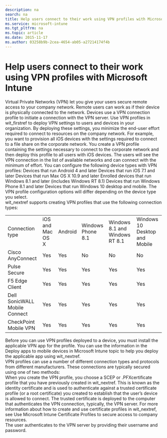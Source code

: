 ```yaml
---
description: na
search: na
title: Help users connect to their work using VPN profiles with Microsoft Intune
ms.service: microsoft-intune
ms.tgt_pltfrm: na
ms.topic: article
ms.date: 2015-11-17
ms.author: 03258b9b-2cea-4654-ab05-a27214174f4b
---
```

# Help users connect to their work using VPN profiles with Microsoft Intune
<?xml version="1.0" encoding="utf-8"?>
<developerWalkthroughDocument xmlns="http://ddue.schemas.microsoft.com/authoring/2003/5" xmlns:xlink="http://www.w3.org/1999/xlink" xmlns:xsi="http://www.w3.org/2001/XMLSchema-instance" xsi:schemaLocation="http://ddue.schemas.microsoft.com/authoring/2003/5 http://dduestorage.blob.core.windows.net/ddueschema/developer.xsd">
  <introduction>
    <para>Virtual Private Networks (VPN) let you give your users secure remote access to your company network. Remote users can work as if their device is physically connected to the network. Devices use a VPN connection profile to initiate a connection with the VPN server. Use <ui>VPN profiles</ui> in <token>wit_firstref</token> to deploy VPN settings to users and devices in your organization. By deploying these settings, you minimize the end-user effort required to connect to resources on the company network.</para>
    <para>For example, you want to provision all iOS devices with the settings required to connect to a file share on the corporate network. You create a VPN profile containing the settings necessary to connect to the corporate network and then deploy this profile to all users with iOS devices. The users will see the VPN connection in the list of available networks and can connect with the minimum of effort.</para>
    <para>You can configure the following device types with VPN profiles:</para>
    <list class="bullet">
      <listItem>
        <para>Devices that run Android 4 and later</para>
      </listItem>
      <listItem>
        <para>Devices that run iOS 7.1 and later</para>
      </listItem>
      <listItem>
        <para>Devices that run Max OS X 10.9 and later</para>
      </listItem>
      <listItem>
        <para>Enrolled devices that run Windows 8.1 and later (includes <?Comment RS: Confirmed with Karan 2014-09-24T14:21:00Z  Id='0?>Windows RT 8.1<?CommentEnd Id='0'
    ?>)</para>
      </listItem>
      <listItem>
        <para>Devices that run Windows Phone 8.1 and later</para>
      </listItem>
    <listItem><para>Devices that run Windows 10 desktop and mobile.</para></listItem></list>
    <para>The VPN profile configuration options will differ depending on the device type you select.</para>
  </introduction>
  <section>
    <title>VPN connection types</title>
    <content>
      <para>
        <token>wit_nextref</token> supports creating VPN profiles that use the following connection types:</para>
      <table xmlns:caps="http://schemas.microsoft.com/build/caps/2013/11">
        <tbody>
          <tr>
            <TD>
              <para>
                <ui>Connection type</ui>
              </para>
            </TD>
            <TD>
              <para>
                <ui>iOS and Mac OS X</ui>
              </para>
            </TD>
            <TD>
              <para>
                <ui>Android</ui>
              </para>
            </TD>
            <TD>
              <para>
                <ui>Windows Phone 8.1</ui>
              </para>
            </TD>
            <TD>
              <para>
                <ui>Windows 8.1 and Windows RT 8.1</ui>
              </para>
            </TD><TD><para>
                <ui>Windows 10 Desktop and Mobile</ui>
              </para>
            </TD>
          </tr>
          <tr>
            <TD>
              <para>Cisco AnyConnect</para>
            </TD>
            <TD>
              <para>Yes</para>
            </TD>
            <TD>
              <para>Yes</para>
            </TD>
            <TD>
              <para>No</para>
            </TD>
            <TD>
              <para>No</para>
            </TD><TD>
              <para>No</para>
            </TD>
          </tr>
          <tr>
            <TD>
              <para>Pulse Secure</para>
            </TD>
            <TD>
              <para>Yes</para>
            </TD>
            <TD>
              <para>Yes</para>
            </TD>
            <TD>
              <para>Yes</para>
            </TD>
            <TD>
              <para>Yes</para>
            </TD><TD>
              <para>Yes</para>
            </TD>
          </tr>
          <tr>
            <TD>
              <para>F5 Edge Client</para>
            </TD>
            <TD>
              <para>Yes</para>
            </TD>
            <TD>
              <para>Yes</para>
            </TD>
            <TD>
              <para>Yes</para>
            </TD>
            <TD>
              <para>Yes</para>
            </TD><TD>
              <para>Yes</para>
            </TD>
          </tr>
          <tr>
            <TD>
              <para>Dell SonicWALL Mobile Connect</para>
            </TD>
            <TD>
              <para>Yes</para>
            </TD>
            <TD>
              <para>Yes</para>
            </TD>
            <TD>
              <para>Yes</para>
            </TD>
            <TD>
              <para>Yes</para>
            </TD><TD>
              <para>Yes</para>
            </TD>
          </tr>
          <tr>
            <TD>
              <para>CheckPoint Mobile VPN</para>
            </TD>
            <TD>
              <para>Yes</para>
            </TD>
            <TD>
              <para>Yes</para>
            </TD>
            <TD>
              <para>Yes</para>
            </TD>
            <TD>
              <para>Yes</para>
            </TD><TD>
              <para>Yes</para>
            </TD>
          </tr>
        </tbody>
      </table>
      <alert class="important">
        <para>Before you can use VPN profiles deployed to a device, you must install the applicable VPN app for the profile. You can use the information in the <link xlink:href="6da30550-9e8e-4333-b9b3-83928de3807a">Deploy apps to mobile devices in Microsoft Intune</link> topic to help you deploy the applicable app using <token>wit_nextref</token>.</para>
      </alert>
    </content>
  </section>
  <section>
    <title>How VPN profiles are secured</title>
    <content>
      <para>VPN profiles can use a number of different connection types and protocols from different manufacturers. These connections are typically secured using one of two methods:</para>
    </content>
    <sections>
      <section>
        <title>Certificates</title>
        <content>
          <para>When you create the VPN profile, you choose a SCEP <?xm-insertion_mark_start author="Nathan Bigman" time="20150812T131619+0200"?>or .PFX<?xm-insertion_mark_end?>certificate profile that you have previously created in <token>wit_nextref</token>. This is known as the identity certificate and is used to authenticate against a trusted certificate profile (or a root certificate) you created to establish that the user’s device is allowed to connect. The trusted certificate is deployed to the computer that authenticates the VPN connection, typically, the VPN server.</para>
          <para>For more information about how to create and use certificate profiles in <token>wit_nextref</token>, see <link xlink:href="8cbb8499-611d-4217-a7b4-e9b864785dd0">Use Microsoft Intune Certificate Profiles to secure access to company resources</link>.</para>
        </content>
      </section>
      <section>
        <title>Username and password</title>
        <content>
          <para>The user authenticates to the VPN server by providing their username and password.</para>
        </content>
      </section>
    </sections>
  </section>
  <section>
    <title>Create a VPN profile</title>
    <content>
      <para/>
      <procedure>
        <title/>
        <steps class="ordered">
          <step>
            <content>
              <para>In the <externalLink><linkText>Microsoft Intune administration console</linkText><linkUri>https://manage.microsoft.com</linkUri></externalLink>, click <ui>Policy</ui> &gt; <ui>Add Policy</ui>.</para>
            </content>
          </step>
          <step>
            <content>
              <para>Select a template for the new policy by expanding the relevant device type, then choose the VPN profile for that device:</para>
              <list class="bullet">
                <listItem>
                  <para>
                    <ui>VPN Profile (Android 4 and later)</ui>
                  </para>
                </listItem>
                <listItem>
                  <para>
                    <ui>VPN Profile (iOS 7.1 and later)</ui>
                  </para>
                </listItem>
                <listItem>
                  <para>
                    <ui>VPN Profile (Mac OS X 10.9 and later)</ui>
                  </para>
                </listItem>
                <listItem>
                  <para>
                    <ui>VPN Profile (Windows 8.1 and later)</ui>
                  </para>
                </listItem>
                <listItem>
                  <para>
                    <ui>VPN Profile (Windows Phone 8.1 and later)</ui>
                  </para>
                </listItem>
              <?xm-insertion_mark_start author="Nathan Bigman" time="20150812T132037+0200"?><listItem>
                  <para>
                    <ui>VPN Profile (Windows 10 Desktop and Mobile and later)</ui>
                  </para>
                </listItem>
              <?xm-insertion_mark_end?></list>
              <para>You can only create and deploy a custom VPN profile policy. Recommended settings are not available.</para>
              <para>For more information about how to create and deploy policies, see the <link xlink:href="efb4dcd6-56ea-44a8-8fe2-6f1542fc75ec">Use policies to manage computers and mobile devices in Windows Intune</link> topic.</para>
            </content>
          </step>
          <step>
            <content>
              <para>
                <?Comment RS: Triple check this table! 2014-09-23T10:23:00Z  Id='2?>Use the following table to help you configure the VPN profile settings:<?CommentEnd Id='2'
    ?></para>
              <table xmlns:caps="http://schemas.microsoft.com/build/caps/2013/11">
                <thead>
                  <tr>
                    <TD>
                      <para>Setting name</para>
                    </TD>
                    <TD>
                      <para>More information</para>
                    </TD>
                  </tr>
                </thead>
                <tbody>
                  <tr>
                    <TD>
                      <para>
                        <ui>Name</ui>
                      </para>
                    </TD>
                    <TD>
                      <para>Enter a unique name for the VPN profile to help you identify it in the <token>wit_nextref</token> console.</para>
                    </TD>
                  </tr>
                  <tr>
                    <TD>
                      <para>
                        <ui>Description</ui>
                      </para>
                    </TD>
                    <TD>
                      <para>Provide a description that gives an overview of the VPN profile and other relevant information that helps you to locate it.</para>
                    </TD>
                  </tr>
                  <tr>
                    <TD>
                      <para>
                        <ui>VPN connection name (displayed to users)</ui>
                      </para>
                    </TD>
                    <TD>
                      <para>Specify a name for the VPN profile. This is the name that users will see in the list of available VPN connections on their devices.</para>
                    </TD>
                  </tr>
                  <tr>
                    <TD>
                      <para>
                        <ui>Connection type</ui>
                      </para>
                    </TD>
                    <TD>
                      <para>Select one of the following connection types to use in the VPN profile:</para>
                      <list class="bullet">
                        <listItem>
                          <para>
                            <ui>Cisco AnyConnect</ui> (not available for Windows 8.1 or Windows Phone 8.1)</para>
                        </listItem>
                        <listItem>
                          <para>
                            <ui>Pulse Secure</ui>
                          </para>
                        </listItem>
                        <listItem>
                          <para>
                            <ui>F5 Edge Client</ui>
                          </para>
                        </listItem>
                        <listItem>
                          <para>
                            <ui>Dell SonicWALL Mobile Connect</ui>
                          </para>
                        </listItem>
                        <listItem>
                          <para>
                            <ui>CheckPoint Mobile VPN</ui>
                          </para>
                        </listItem>
                      </list>
                    </TD>
                  </tr>
                  <tr>
                    <TD>
                      <para>
                        <ui>VPN server description</ui>
                      </para>
                    </TD>
                    <TD>
                      <para>Specify a description for the VPN server that devices will connect to.</para>
                      <para>
                        <ui>Example:</ui> <userInputLocalizable>Contoso VPN Server</userInputLocalizable></para>
                      <alert class="note">
                        <para>When the connection type is <ui>F5 Edge Client</ui>, use the <ui>Server list</ui> field to specify a list of server descriptions and IP addresses.</para>
                      </alert>
                    </TD>
                  </tr>
                  <tr>
                    <TD>
                      <para>
                        <ui>Server IP address or FQDN</ui>
                      </para>
                    </TD>
                    <TD>
                      <para>Provide the IP address or fully qualified domain name of the VPN server that devices will connect to.</para>
                      <para>
                        <ui>Example:</ui> <userInput>192.168.1.1</userInput></para>
                      <para>
                        <ui>Example:</ui> <userInput>vpn.contoso.com</userInput></para>
                      <alert class="note">
                        <para>When the connection type is <ui>F5 Edge Client</ui>, use the <ui>Server list</ui> field to specify a list of server descriptions and IP addresses.</para>
                      </alert>
                    </TD>
                  </tr>
                  <tr>
                    <TD>
                      <para>
                        <ui>Server list</ui>
                      </para>
                    </TD>
                    <TD>
                      <para>Click <ui>Add</ui> to add a new VPN server to use for the VPN connection. You can also specify which server is to be the default server for the connection.</para>
                      <alert class="note">
                        <para>This option is displayed only when the connection type is <ui>F5 Edge Client</ui>.</para>
                      </alert>
                    </TD>
                  </tr>
                  <tr>
                    <TD>
                      <para>
                        <ui>Send all network traffic through the VPN connection</ui>
                      </para>
                    </TD>
                    <TD>
                      <para>If you select this option, all network traffic is sent through the VPN connection.</para>
                      <para>If you do not select this option, the client will dynamically negotiate the routes for split tunneling upon connecting to the 3rd party VPN server.</para>
                      <para>Only connections to the company network are sent over a VPN tunnel. VPN tunneling is not used when you connect to resources on the Internet.</para>
                    </TD>
                  </tr>
                  <tr>
                    <TD>
                      <para>
                        <ui>Authentication method</ui>
                      </para>
                    </TD>
                    <TD>
                      <para>Select the authentication method used by the VPN connection:</para>
                      <list class="bullet">
                        <listItem>
                          <para>
                            <ui>Certificates</ui>
                          </para>
                        </listItem>
                        <listItem>
                          <para>
                            <ui>Username and Password</ui>
                          </para>
                        </listItem>
                      </list>
                      <alert class="note">
                        <para>
                          <ui>Username and Password</ui> setting is not available when the connection type is <ui>Cisco AnyConnect</ui>.</para>
                        <para>The <ui>Authentication method</ui> option is not available for Windows 8.1</para>
                      </alert>
                    </TD>
                  </tr>
                  <tr>
                    <TD>
                      <para>
                        <ui>Remember the user credentials at each logon</ui>
                      </para>
                    </TD>
                    <TD>
                      <para>Select this option to ensure that the user credentials are remembered so that the user does not have to enter credentials each time a connection is established.</para>
                    </TD>
                  </tr>
                  <tr>
                    <TD>
                      <para>
                        <ui>Select a client certificate for client authentication (Identity Certificate)</ui>
                      </para>
                    </TD>
                    <TD>
                      <para>Select the client SCEP certificate that you previously created that will be used to authenticate the VPN connection. For more information about how to use certificate profiles in <token>wit_nextref</token>, see <link xlink:href="8cbb8499-611d-4217-a7b4-e9b864785dd0">Use Microsoft Intune Certificate Profiles to secure access to company resources</link>.</para>
                      <alert class="note">
                        <para>This option is displayed only when the authentication method is <ui>Certificates</ui>.</para>
                      </alert>
                    </TD>
                  </tr>
                  <tr>
                    <TD>
                      <para>
                        <ui>Role</ui>
                      </para>
                    </TD>
                    <TD>
                      <para>Specify the name of the user role that has access to this connection. A user role defines personal settings, options, and enables or disables certain access features.</para>
                      <alert class="note">
                        <para>This option is displayed only when the connection type is <ui>Pulse Secure</ui>.</para>
                      </alert>
                    </TD>
                  </tr>
                  <tr>
                    <TD>
                      <para>
                        <ui>Realm</ui>
                      </para>
                    </TD>
                    <TD>
                      <para>Specify the name of the authentication realm that you want to use. An authentication realm is a grouping of authentication resources that is used by the Pulse Secure connection type.</para>
                      <alert class="note">
                        <para>This option is displayed only when the connection type is <ui>Pulse Secure</ui>.</para>
                      </alert>
                    </TD>
                  </tr>
                  <tr>
                    <TD>
                      <para>
                        <ui>Login group or domain</ui>
                      </para>
                    </TD>
                    <TD>
                      <para>Specify the name of the login group or domain that you want to connect to.</para>
                      <alert class="note">
                        <para>This option is displayed only when the connection type is <ui>Dell SonicWALL Mobile Connect</ui>.</para>
                      </alert>
                    </TD>
                  </tr>
                  <tr>
                    <TD>
                      <para>
                        <ui>Fingerprint</ui>
                      </para>
                    </TD>
                    <TD>
                      <para>Specify a string, for example "Contoso Fingerprint Code" that will be used to verify the VPN server can be trusted.</para>
                      <para>A fingerprint can be:</para>
                      <list class="bullet">
                        <listItem>
                          <para>Sent to the client so it knows to trust any server presenting that same fingerprint when connecting.</para>
                        </listItem>
                        <listItem>
                          <para>If the device doesn’t already have the fingerprint it will prompt the user to trust the VPN server they are connecting to while showing the fingerprint (the user manually verifies the fingerprint and clicks <ui>trust</ui> to connect).</para>
                        </listItem>
                      </list>
                      <alert class="note">
                        <para>This option is displayed only when the connection type is <ui>CheckPoint Mobile VPN</ui>.</para>
                      </alert>
                    </TD>
                  </tr>
                  <tr>
                    <TD>
                      <para>
                        <ui>Per App VPN</ui> (iOS only)</para>
                    </TD>
                    <TD>
                      <para>Select this option if you want to associate this VPN connection with an iOS of Mac OS X app so that the connection will be opened when the app is run. You can associate the VPN profile with an app when you deploy the software. For more information, see <link xlink:href="6da30550-9e8e-4333-b9b3-83928de3807a">Deploy software to mobile devices in Windows Intune</link>.</para>
                      <alert class="important">
                        <para>
                          <?Comment RS: 144904 2014-10-15T09:13:00Z  Id='3?>If you deploy an app that is associated with a deployed VPN profile and then delete the VPN profile deployment, users will no longer be able to run the app.<?CommentEnd Id='3'
    ?></para>
                      </alert>
                    </TD>
                  </tr>
                  <tr>
                    <TD>
                      <para>
                        <ui>Automatically detect proxy settings</ui> (iOS, Mac OS X, Windows 8.1 and Windows Phone 8.1 only)</para>
                    </TD>
                    <TD>
                      <para>If your VPN server requires a proxy server for the connection, specify whether you would like devices to automatically detect the connection settings.</para>
                      <para>For more information, see your Windows Server documentation.</para>
                    </TD>
                  </tr>
                  <tr>
                    <TD>
                      <para>
                        <ui>Use automatic configuration script</ui> (iOS, Mac OS X, Windows 8.1 and Windows Phone 8.1 only)</para>
                    </TD>
                    <TD>
                      <para>If your VPN server requires a proxy server for the connection, specify whether you would like to use an automatic configuration script to define the settings and then specify a URL to the file containing the settings.</para>
                      <para>For more information, see your Windows Server documentation.</para>
                    </TD>
                  </tr>
                  <tr>
                    <TD>
                      <para>
                        <ui>Use proxy server</ui> (iOS, Mac OS X, Windows 8.1 and Windows Phone 8.1 only)</para>
                    </TD>
                    <TD>
                      <para>If your VPN server requires a proxy server for the connection, select this option, then specify the address and port number of the proxy server.</para>
                      <para>For more information, see your Windows Server documentation.</para>
                    </TD>
                  </tr>
                  <tr>
                    <TD>
                      <para>
                        <ui>Bypass proxy settings for local addresses</ui> (iOS, Mac OS X, Windows 8.1 and Windows Phone 8.1 only only)</para>
                    </TD>
                    <TD>
                      <para>If your VPN server requires a proxy server for the connection, select this option if you do not want to use the proxy server for local addresses that you specify.</para>
                      <para>For more information, see your Windows Server documentation.</para>
                    </TD>
                  </tr>
                  <tr>
                    <TD>
                      <para>
                        <ui>Custom XML</ui> (Windows 8.1<?xm-insertion_mark_start author="Nathan Bigman" time="20150812T132139+0200"?> and later,<?xm-insertion_mark_end?> and Windows Phone 8.1<?xm-insertion_mark_start author="Nathan Bigman" time="20150812T132146+0200"?> and later<?xm-insertion_mark_end?> only)</para>
                    </TD>
                    <TD>
                      <para>Allows you to specify custom XML commands that configure the VPN connection.</para>
                      <para>Examples:</para>
                      <list class="bullet">
                        <listItem>
                          <para>For <ui>Pulse Secure</ui>:</para>
                          <para>
                            <userInput>&lt;pulse-schema&gt;&lt;isSingleSignOnCredential&gt;true&lt;/isSingleSignOnCredential&gt;&lt;/pulse-schema&gt;</userInput>
                          </para>
                        </listItem>
                        <listItem>
                          <para>For <ui>CheckPoint Mobile VPN</ui>:</para>
                          <para>
                            <userInput>&lt;CheckPointVPN port="443" name="CheckPointSelfhost" sso="true"  debug="3" /&gt;</userInput>
                          </para>
                        </listItem>
                        <listItem>
                          <para>For <ui>Dell SonicWALL Mobile Connect</ui>:</para>
                          <para>
                            <userInput>&lt;MobileConnect&gt;&lt;Compression&gt;false&lt;/Compression&gt;&lt;debugLogging&gt;True&lt;/debugLogging&gt;&lt;packetCapture&gt;False&lt;/packetCapture&gt;&lt;/MobileConnect&gt;</userInput>
                          </para>
                        </listItem>
                        <listItem>
                          <para>For <ui>F5 Edge Client</ui>:</para>
                          <para>
                            <userInput>&lt;f5-vpn-conf&gt;&lt;single-sign-on-credential /&gt;&lt;/f5-vpn-conf&gt;</userInput>
                          </para>
                        </listItem>
                      </list>
                      <para>Refer to each manufacturers VPN documentation for more information about how to write custom XML commands.</para>
                    </TD>
                  </tr>
                  <tr>
                    <TD>
                      <para>
                        <ui>DNS Suffix search list</ui> (Windows Phone 8.1 only)</para>
                    </TD>
                    <TD>
                      <para>Specify one DNS suffix on each line. Each DNS suffix you specify will be searched when connecting to a website using a short name.</para>
                      <para>For example, you specify the DNS suffices <ui>domain1.contoso.com</ui> and <ui>domain2.contoso.com</ui> and then visit the URL <ui>http://mywebsite</ui>. The following addresses will be searched:</para>
                      <list class="bullet">
                        <listItem>
                          <para>
                            <ui>http://mywebsite.domain1.contoso.com</ui>
                          </para>
                        </listItem>
                        <listItem>
                          <para>
                            <ui>http://mywebsite.domain2.contoso.com</ui>
                          </para>
                        </listItem>
                      </list>
                    </TD>
                  </tr>
                  <tr>
                    <TD>
                      <para>
                        <ui>Bypass VPN when connected to company Wi-Fi network</ui> (Windows Phone 8.1 only)</para>
                    </TD>
                    <TD>
                      <para>Specifies that the VPN connection will not be used when the device is connected to the company Wi-Fi network.</para>
                    </TD>
                  </tr>
                  <tr>
                    <TD>
                      <para>
                        <ui>Bypass VPN when connected to home Wi-Fi network</ui> (Windows Phone 8.1 only)</para>
                    </TD>
                    <TD>
                      <para>Specifies that the VPN connection will not be used when the device is connected to a home Wi-Fi network.</para>
                    </TD>
                  </tr><tr><TD colspan="2"><?xm-insertion_mark_start author="Nathan Bigman" time="20150812T132536+0200"?><para><legacyBold>Corporate Boundaries settings for Windows 10 Desktop and Mobile</legacyBold></para><?xm-insertion_mark_end?></TD></tr><tr><TD><?xm-insertion_mark_start author="Nathan Bigman" time="20150812T132249+0200"?><para>
                        Network traffic rules</para>
                    <?xm-insertion_mark_end?></TD><TD><?xm-insertion_mark_start author="Nathan Bigman" time="20150812T170726+0200"?><para>Set which protocols, local and remote port and address ranges will be enabled for the VPN connection.</para><alert class="note">
 <para>If you do not create a network traffic rule, all protocols, ports and address ranges are enabled. Once you create a rule, only the protocols, ports and address ranges that you specify in that rule or in additional rules will be used by the VPN connection.</para>
</alert><?xm-insertion_mark_end?></TD></tr><tr><TD><?xm-insertion_mark_start author="Nathan Bigman" time="20150812T132323+0200"?><para>Routes</para>
                    <?xm-insertion_mark_end?></TD><TD><?xm-insertion_mark_start author="Nathan Bigman" time="20150812T171048+0200"?><para>Which routes will use the VPN connection.</para><?xm-insertion_mark_end?></TD></tr><tr><TD><?xm-insertion_mark_start author="Nathan Bigman" time="20150812T132328+0200"?><para>DNS servers</para>
                    <?xm-insertion_mark_end?></TD><TD><?xm-insertion_mark_start author="Nathan Bigman" time="20150812T150543+0200"?><para>Which DNS servers are used by the VPN connection once the connection has been established.</para><?xm-insertion_mark_end?></TD></tr>
                </tbody>
              </table>
            <?xm-insertion_mark_start author="Nathan Bigman" time="20150812T171446+0200"?><alert class="tip">
<para>Here's an example of when you might use corporate boundaries settings. If you want to enable VPN only for remote desktop, you would create a network traffic rule that allows traffic for protocol number 27 on external port 3996. No other traffic will use the VPN.</para><para>Defining routes in corporate boundaries is useful when your VPN connection type does not allow you to define how traffic is handled in split tunneling. In that case, use <ui>Routes</ui> to list the routes that will use the VPN.</para><para>You can restrict Windows 10 device VPN usage to specific apps by creating a custom OMA-URI setting. To learn more about customer URI settings see <link xlink:href="b05bbc3f-6256-490d-901f-3746203ca160">Custom URI settings for Windows 10 devices</link>.</para>
</alert><?xm-insertion_mark_end?></content>
          </step>
          <step>
            <content>
              <para>When you are finished, click <ui>Save Policy</ui>.</para>
            </content>
          </step>
        </steps>
        <conclusion>
          <content>
            <para>The new policy displays in the <ui>Configuration Policies</ui> node of the <ui>Policy</ui> workspace.</para>
          </content>
        </conclusion>
      </procedure>
    </content>
  </section>
  <section>
    <title>Deploy a VPN profile</title>
    <content>
      <procedure>
        <title/>
        <steps class="ordered">
          <step>
            <content>
              <para>Deploy the VPN profile to one or more groups of users or devices in your organization.</para>
            </content>
          </step>
        </steps>
        <conclusion>
          <content>
            <para>For more information about how to deploy policies, see <?xm-insertion_mark_start author="" time="20150615T215252+0200"?><link xlink:href="efb4dcd6-56ea-44a8-8fe2-6f1542fc75ec">Use policies to manage computers and mobile devices with Microsoft Intune</link><?xm-insertion_mark_end?><?xm-deletion_mark author="" time="20150615T215328+0200" data="&lt;maml:link xlink:href=&quot;3deb291f-4bef-49ba-bdc8-974426bab26d&quot; xmlns:maml=&quot;http://ddue.schemas.microsoft.com/authoring/2003/5&quot; xmlns:xlink=&quot;http://www.w3.org/1999/xlink&quot;&gt;Use policies to manage computers and mobile devices in Microsoft Intune&lt;/maml:link&gt;"?>.</para>
            <para>A status summary and alerts on the <ui>Overview</ui> page of the <ui>Policy</ui> workspace identify issues with the policy that require your attention. Additionally, a status summary appears in the <ui>Dashboard</ui> workspace.</para>
          </content>
        </conclusion>
      </procedure>
    </content>
  </section>
  <nextSteps>
    <content>
      <para>After successful deployment, users will see the VPN connection name you specified in the list of VPN connections on their device.</para>
    </content>
  </nextSteps>
  <relatedTopics>
    <link xlink:href="5b090c5a-6f12-4e60-ace0-c9929afaa9a3">Enable access to company resources using Windows Intune</link>
  </relatedTopics>
</developerWalkthroughDocument>
